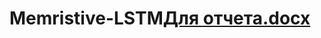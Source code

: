 # Memristive-LSTM[Для отчета.docx](https://github.com/NikolayGromov/Memristive-LSTM/files/15187619/default.docx)

